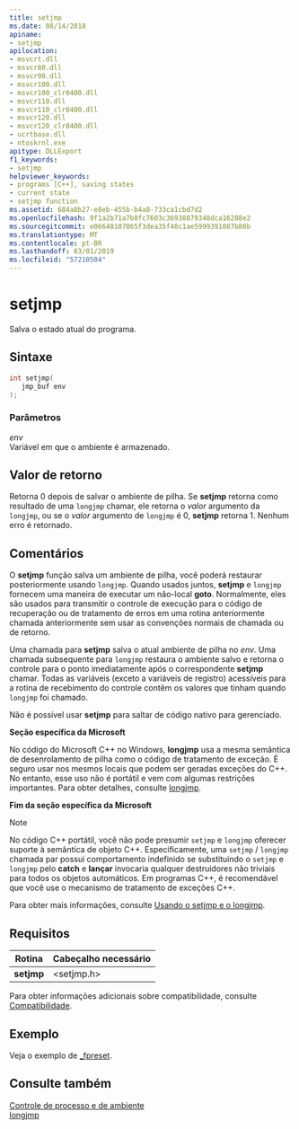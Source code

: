 ```yaml
---
title: setjmp
ms.date: 08/14/2018
apiname:
- setjmp
apilocation:
- msvcrt.dll
- msvcr80.dll
- msvcr90.dll
- msvcr100.dll
- msvcr100_clr0400.dll
- msvcr110.dll
- msvcr110_clr0400.dll
- msvcr120.dll
- msvcr120_clr0400.dll
- ucrtbase.dll
- ntoskrnl.exe
apitype: DLLExport
f1_keywords:
- setjmp
helpviewer_keywords:
- programs [C++], saving states
- current state
- setjmp function
ms.assetid: 684a8b27-e8eb-455b-b4a8-733ca1cbd7d2
ms.openlocfilehash: 9f1a2b71a7b8fc7603c36938879348dca16288e2
ms.sourcegitcommit: e06648107065f3dea35f40c1ae5999391087b80b
ms.translationtype: MT
ms.contentlocale: pt-BR
ms.lasthandoff: 03/01/2019
ms.locfileid: "57210504"
---
```

# <a name="setjmp"></a>setjmp

Salva o estado atual do programa.

## <a name="syntax"></a>Sintaxe

```C
int setjmp(
   jmp_buf env
);
```

### <a name="parameters"></a>Parâmetros

*env*<br/>
Variável em que o ambiente é armazenado.

## <a name="return-value"></a>Valor de retorno

Retorna 0 depois de salvar o ambiente de pilha. Se **setjmp** retorna como resultado de uma `longjmp` chamar, ele retorna o *valor* argumento da `longjmp`, ou se o *valor* argumento de `longjmp` é 0, **setjmp** retorna 1. Nenhum erro é retornado.

## <a name="remarks"></a>Comentários

O **setjmp** função salva um ambiente de pilha, você poderá restaurar posteriormente usando `longjmp`. Quando usados juntos, **setjmp** e `longjmp` fornecem uma maneira de executar um não-local **goto**. Normalmente, eles são usados para transmitir o controle de execução para o código de recuperação ou de tratamento de erros em uma rotina anteriormente chamada anteriormente sem usar as convenções normais de chamada ou de retorno.

Uma chamada para **setjmp** salva o atual ambiente de pilha no *env*. Uma chamada subsequente para `longjmp` restaura o ambiente salvo e retorna o controle para o ponto imediatamente após o correspondente **setjmp** chamar. Todas as variáveis (exceto a variáveis de registro) acessíveis para a rotina de recebimento do controle contêm os valores que tinham quando `longjmp` foi chamado.

Não é possível usar **setjmp** para saltar de código nativo para gerenciado.

**Seção específica da Microsoft**

No código do Microsoft C++ no Windows, **longjmp** usa a mesma semântica de desenrolamento de pilha como o código de tratamento de exceção. É seguro usar nos mesmos locais que podem ser geradas exceções do C++. No entanto, esse uso não é portátil e vem com algumas restrições importantes. Para obter detalhes, consulte [longjmp](longjmp.md).

**Fim da seção específica da Microsoft**

> [!NOTE]
> No código C++ portátil, você não pode presumir `setjmp` e `longjmp` oferecer suporte à semântica de objeto C++. Especificamente, uma `setjmp` / `longjmp` chamada par possui comportamento indefinido se substituindo o `setjmp` e `longjmp` pelo **catch** e **lançar** invocaria qualquer destruidores não triviais para todos os objetos automáticos. Em programas C++, é recomendável que você use o mecanismo de tratamento de exceções C++.

Para obter mais informações, consulte [Usando o setjmp e o longjmp](../../cpp/using-setjmp-longjmp.md).

## <a name="requirements"></a>Requisitos

|Rotina|Cabeçalho necessário|
|-------------|---------------------|
|**setjmp**|\<setjmp.h>|

Para obter informações adicionais sobre compatibilidade, consulte [Compatibilidade](../../c-runtime-library/compatibility.md).

## <a name="example"></a>Exemplo

Veja o exemplo de [_fpreset](fpreset.md).

## <a name="see-also"></a>Consulte também

[Controle de processo e de ambiente](../../c-runtime-library/process-and-environment-control.md)<br/>
[longjmp](longjmp.md)
